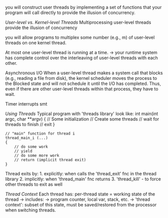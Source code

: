  you will construct user threads by implementing a set of functions that your program will call directly to provide the illusion of concurrency.


*User-level vs. Kernel-level Threads*
Multiprocessing
  user-level threads provide the illusion of concurrency

  you will allow programs to multiplex some number (e.g., m) of user-level threads on one kernel thread. 

  At most one user-level thread is running at a time.
  -> your runtime system has complete control over the interleaving of user-level threads with each other. 

Asynchronous I/O
  When a user-level thread makes a system call that blocks (e.g., reading a file from disk), the kernel scheduler moves the process to the Blocked state and will not schedule it until the I/O has completed. Thus, even if there are other user-level threads within that process, they have to wait.

Timer interrupts
  smt



*Using Threads*
  Typical program with 'threads library' look like: 
    int
    main(int argc, char **argv)
    {
        // Some initialization
        // Create some threads
        // wait for threads to finish
        // exit
    }

    // "main" function for thread i
    thread_main_i (...)
    {
        // do some work
        // yield
        // do some more work
        // return (implicit thread exit)
    }

  Thread exits by: 
    1. explicitly: when calls the 'thread_exit' fnc in the thread library
    2. implicitly: when 'thread_main' fnc returns
    3. 'thread_kill' - to force other threads to exit as well 


*Thread Context*
  Each thread has:
    per-thread state =  working state of the thread
    -> includes: 
    -> program counter, local var, stack, etc. 
    -> 'thread context': subset of this state, 
        must be saved/restored from the processor when switching threads.
    